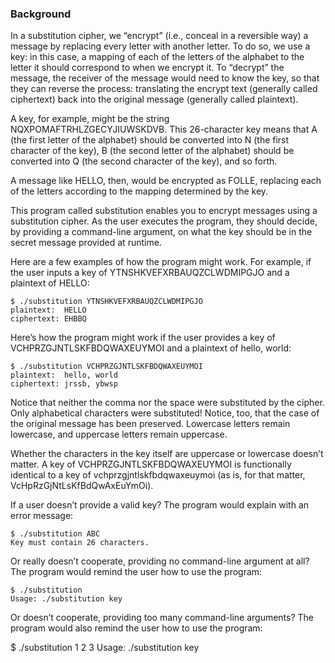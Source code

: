 ### Background

In a substitution cipher, we “encrypt” (i.e., conceal in a reversible way) a message by replacing every letter with another letter. To do so, we use a key: in this case, a mapping of each of the letters of the alphabet to the letter it should correspond to when we encrypt it. To “decrypt” the message, the receiver of the message would need to know the key, so that they can reverse the process: translating the encrypt text (generally called ciphertext) back into the original message (generally called plaintext).

A key, for example, might be the string NQXPOMAFTRHLZGECYJIUWSKDVB. This 26-character key means that A (the first letter of the alphabet) should be converted into N (the first character of the key), B (the second letter of the alphabet) should be converted into Q (the second character of the key), and so forth.

A message like HELLO, then, would be encrypted as FOLLE, replacing each of the letters according to the mapping determined by the key.

This program called substitution enables you to encrypt messages using a substitution cipher. As the user executes the program, they should decide, by providing a command-line argument, on what the key should be in the secret message provided at runtime.

Here are a few examples of how the program might work. For example, if the user inputs a key of YTNSHKVEFXRBAUQZCLWDMIPGJO and a plaintext of HELLO:
   
    $ ./substitution YTNSHKVEFXRBAUQZCLWDMIPGJO
    plaintext:  HELLO
    ciphertext: EHBBQ

Here’s how the program might work if the user provides a key of VCHPRZGJNTLSKFBDQWAXEUYMOI and a plaintext of hello, world:
    
    $ ./substitution VCHPRZGJNTLSKFBDQWAXEUYMOI
    plaintext:  hello, world
    ciphertext: jrssb, ybwsp

Notice that neither the comma nor the space were substituted by the cipher. Only alphabetical characters were substituted! Notice, too, that the case of the original message has been preserved. Lowercase letters remain lowercase, and uppercase letters remain uppercase.

Whether the characters in the key itself are uppercase or lowercase doesn’t matter. A key of VCHPRZGJNTLSKFBDQWAXEUYMOI is functionally identical to a key of vchprzgjntlskfbdqwaxeuymoi (as is, for that matter, VcHpRzGjNtLsKfBdQwAxEuYmOi).

If a user doesn’t provide a valid key? The program would explain with an error message:

    $ ./substitution ABC
    Key must contain 26 characters.

Or really doesn’t cooperate, providing no command-line argument at all? The program would remind the user how to use the program:

    $ ./substitution
    Usage: ./substitution key

Or doesn’t cooperate, providing too many command-line arguments? The program would also remind the user how to use the program:

$ ./substitution 1 2 3
Usage: ./substitution key
